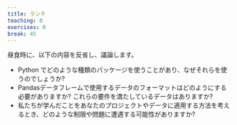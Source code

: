 ```yaml
---
title: ランチ
teaching: 0
exercises: 0
break: 45
---
```


昼食時に、以下の内容を反省し、議論します。

- Python でどのような種類のパッケージを使うことがあり、なぜそれらを使うのでしょうか?
- Pandasデータフレームで使用するデータのフォーマットはどのようにする必要がありますか? これらの要件を満たしているデータはありますか?
- 私たちが学んだことをあなたのプロジェクトやデータに適用する方法を考えるとき、どのような制限や問題に遭遇する可能性がありますか?
